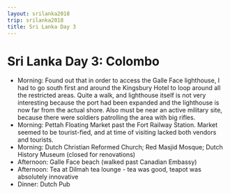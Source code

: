 ```yaml
---
layout: srilanka2018
trip: srilanka2018
title: Sri Lanka Day 3
---
```


# Sri Lanka Day 3: Colombo

* Morning: Found out that in order to access the Galle Face lighthouse, I had to go south first and around the Kingsbury Hotel to loop around all the restricted areas. Quite a walk, and lighthouse itself is not very interesting because the port had been expanded and the lighthouse is now far from the actual shore. Also must be near an active military site, because there were soldiers patrolling the area with big rifles.
* Morning: Pettah Floating Market past the Fort Railway Station. Market seemed to be tourist-fied, and at time of visiting lacked both vendors and tourists.
* Morning: Dutch Christian Reformed Church; Red Masjid Mosque; Dutch History Museum (closed for renovations)
* Afternoon: Galle Face beach (walked past Canadian Embassy)
* Afternoon: Tea at Dilmah tea lounge - tea was good, teapot was absolutely innovative
* Dinner: Dutch Pub